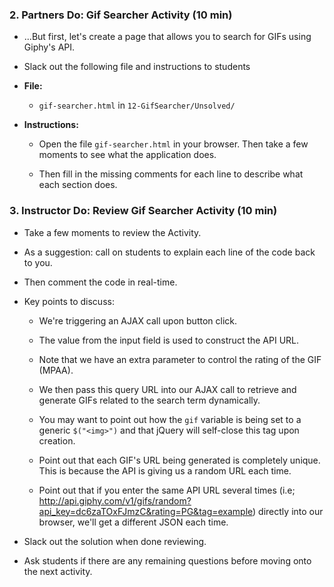 ### 2. Partners Do: Gif Searcher Activity (10 min)

* ...But first, let's create a page that allows you to search for GIFs using Giphy's API.

* Slack out the following file and instructions to students

* **File:**

  * `gif-searcher.html` in `12-GifSearcher/Unsolved/`

* **Instructions:**

  * Open the file `gif-searcher.html` in your browser. Then take a few moments to see what the application does.

  * Then fill in the missing comments for each line to describe what each section does.

### 3. Instructor Do: Review Gif Searcher Activity (10 min)

* Take a few moments to review the Activity.

* As a suggestion: call on students to explain each line of the code back to you.

* Then comment the code in real-time.

* Key points to discuss:

  * We're triggering an AJAX call upon button click.

  * The value from the input field is used to construct the API URL.
 
  * Note that we have an extra parameter to control the rating of the GIF (MPAA).

  * We then pass this query URL into our AJAX call to retrieve and generate GIFs related to the search term dynamically.

  * You may want to point out how the `gif` variable is being set to a generic `$("<img>")` and that jQuery will self-close this tag upon creation.

  * Point out that each GIF's URL being generated is completely unique. This is because the API is giving us a random URL each time.

  * Point out that if you enter the same API URL several times (i.e; <http://api.giphy.com/v1/gifs/random?api_key=dc6zaTOxFJmzC&rating=PG&tag=example>) directly into our browser, we'll get a different JSON
    each time.

* Slack out the solution when done reviewing.

* Ask students if there are any remaining questions before moving onto the next activity.
